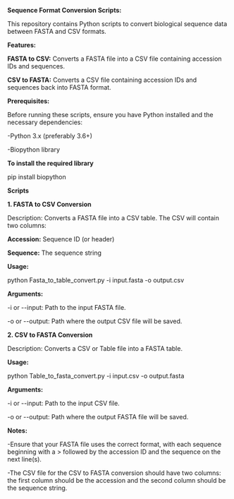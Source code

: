 **Sequence Format Conversion Scripts:**

This repository contains Python scripts to convert biological sequence data between FASTA and CSV formats.

**Features:**

**FASTA to CSV:** Converts a FASTA file into a CSV file containing accession IDs and sequences.

**CSV to FASTA:** Converts a CSV file containing accession IDs and sequences back into FASTA format.

**Prerequisites:**

Before running these scripts, ensure you have Python installed and the necessary dependencies:

-Python 3.x (preferably 3.6+)

-Biopython library

**To install the required library**

pip install biopython

**Scripts**

**1. FASTA to CSV Conversion**

Description: Converts a FASTA file into a CSV table. The CSV will contain two columns:

**Accession:** Sequence ID (or header)

**Sequence:** The sequence string

**Usage:**

python Fasta_to_table_convert.py -i input.fasta -o output.csv


**Arguments:**

-i or --input: Path to the input FASTA file.

-o or --output: Path where the output CSV file will be saved.

**2. CSV to FASTA Conversion**

Description: Converts a CSV or Table file into a FASTA table. 

**Usage:** 

python Table_to_fasta_convert.py -i input.csv -o output.fasta

**Arguments:**

-i or --input: Path to the input CSV file.

-o or --output: Path where the output FASTA file will be saved.

**Notes:**

-Ensure that your FASTA file uses the correct format, with each sequence beginning with a > followed by the accession ID and the sequence on the next line(s).

-The CSV file for the CSV to FASTA conversion should have two columns: the first column should be the accession and the second column should be the sequence string.

